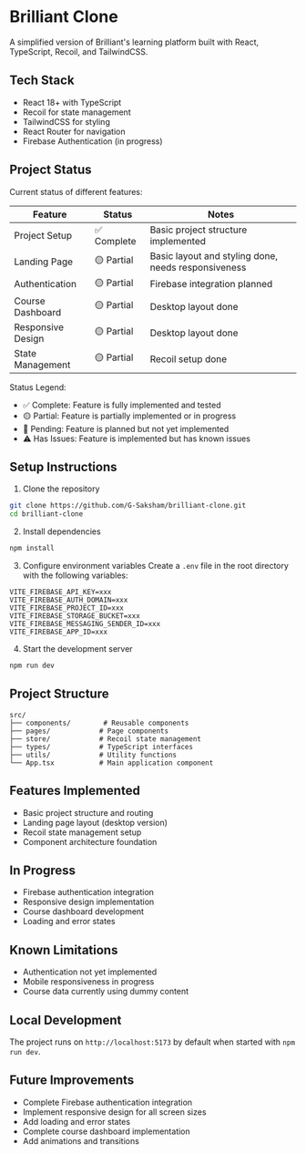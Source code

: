 # Brilliant Clone

A simplified version of Brilliant's learning platform built with React, TypeScript, Recoil, and TailwindCSS.

## Tech Stack

- React 18+ with TypeScript
- Recoil for state management
- TailwindCSS for styling
- React Router for navigation
- Firebase Authentication (in progress)

## Project Status

Current status of different features:

| Feature              | Status      | Notes                               |
|---------------------|-------------|-------------------------------------|
| Project Setup       | ✅ Complete | Basic project structure implemented |
| Landing Page        | 🟡 Partial  | Basic layout and styling done, needs responsiveness    |
| Authentication      | 🟡 Partial   | Firebase integration planned        |
| Course Dashboard    | 🟡 Partial  | Desktop layout done                  |
| Responsive Design   | 🟡 Partial  | Desktop layout done                 |
| State Management    | 🟡 Partial  | Recoil setup done                  |

Status Legend:
- ✅ Complete: Feature is fully implemented and tested
- 🟡 Partial: Feature is partially implemented or in progress
- 🔴 Pending: Feature is planned but not yet implemented
- ⚠️ Has Issues: Feature is implemented but has known issues

## Setup Instructions

1. Clone the repository
```bash
git clone https://github.com/G-Saksham/brilliant-clone.git
cd brilliant-clone
```

2. Install dependencies
```bash
npm install
```

3. Configure environment variables
Create a `.env` file in the root directory with the following variables:
```
VITE_FIREBASE_API_KEY=xxx
VITE_FIREBASE_AUTH_DOMAIN=xxx
VITE_FIREBASE_PROJECT_ID=xxx
VITE_FIREBASE_STORAGE_BUCKET=xxx
VITE_FIREBASE_MESSAGING_SENDER_ID=xxx
VITE_FIREBASE_APP_ID=xxx
```

4. Start the development server
```bash
npm run dev
```

## Project Structure

```
src/
├── components/        # Reusable components
├── pages/            # Page components
├── store/            # Recoil state management
├── types/            # TypeScript interfaces
├── utils/            # Utility functions
└── App.tsx           # Main application component
```

## Features Implemented

- Basic project structure and routing
- Landing page layout (desktop version)
- Recoil state management setup
- Component architecture foundation

## In Progress

- Firebase authentication integration
- Responsive design implementation
- Course dashboard development
- Loading and error states

## Known Limitations

- Authentication not yet implemented
- Mobile responsiveness in progress
- Course data currently using dummy content

## Local Development

The project runs on `http://localhost:5173` by default when started with `npm run dev`.

## Future Improvements

- Complete Firebase authentication integration
- Implement responsive design for all screen sizes
- Add loading and error states
- Complete course dashboard implementation
- Add animations and transitions